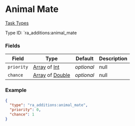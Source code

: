 # Animal Mate
[Task Types](../task_types.md)

Type ID: `ra_additions:animal_mate
### Fields
 | Field | Type | Default | Description | 
|---|---|---|---|
 | `priority` | [Array](../data_types/array.md) of [Int](../data_types/int.md) | _optional_ | null | 
 | `chance` | [Array](../data_types/array.md) of [Double](../data_types/double.md) | _optional_ | null | 

### Example
```json
{
  "type": "ra_additions:animal_mate",
  "priority": 0,
  "chance": 1
}
```


